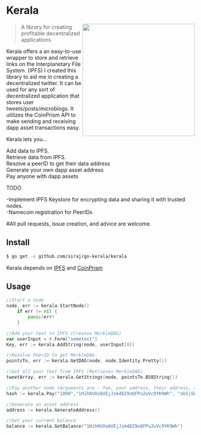 # Kerala



<img align="right" height="300" src="http://i180.photobucket.com/albums/x247/Mandee_Candee/Palm-Tree-cartoon.gif">

> A library for creating profitable decentralized applications

Kerala offers a an easy-to-use wrapper to store and retrieve links on the Interplanetary File System. (IPFS) I created this library to aid me in creating a decentralized twitter. It can be used for any sort of decentralized application that stores user tweets/posts/microblogs. It utilizes the CoinPrism API to make sending and receiving dapp asset transactions easy. 

Kerala lets you...


Add data to IPFS.<br />
Retrieve data from IPFS.<br />
Resolve a peerID to get their data address<br />
Generate your own dapp asset address<br />
Pay anyone with dapp assets<br />


TODO

-Implement IPFS Keystore for encrypting data and sharing it with trusted nodes. <br />
-Namecoin registration for PeerIDs<br />

#All pull requests, issue creation, and advice are welcome. 

## Install

```sh
$ go get -u github.com/siraj/go-kerala/kerala
```

Kerala depends on [IPFS](https://github.com/jbenet/go-ipfs) and [CoinPrism](http://coinprism.com/)

## Usage

```go
//Start a node
node, err := kerala.StartNode()
	if err != nil {
		panic(err)
	}

//Add your text to IPFS (Creates MerkleDAG)
var userInput = r.Form["sometext"]
Key, err := kerala.AddString(node, userInput[0])

//Resolve PeerID to get MerkleDAG
pointsTo, err := kerala.GetDAG(node, node.Identity.Pretty())

//Get all your text from IPFS (Retrieves MerkleDAG)  
tweetArray, err := kerala.GetStrings(node, pointsTo.B58String())

//Pay another node (Arguments are - fee, your address, their address, amount, asset address, private keys)
hash := kerala.Pay("1000","1HihKUXo6UEjJzm4DZ9oQFPu2uVc9YK9Wh", "akSjSW57xhGp86K6JFXXroACfRCw7SPv637", "10", "AHthB6AQHaSS9VffkfMqTKTxVV43Dgst36", "L1jftH241t2rhQSTrru9Vd2QumX4VuGsPhVfSPvibc4TYU4aGdaa" )

//Generate an asset address
address := kerala.GenerateAddress()

//Get your current balance
balance := kerala.GetBalance("1HihKUXo6UEjJzm4DZ9oQFPu2uVc9YK9Wh")

